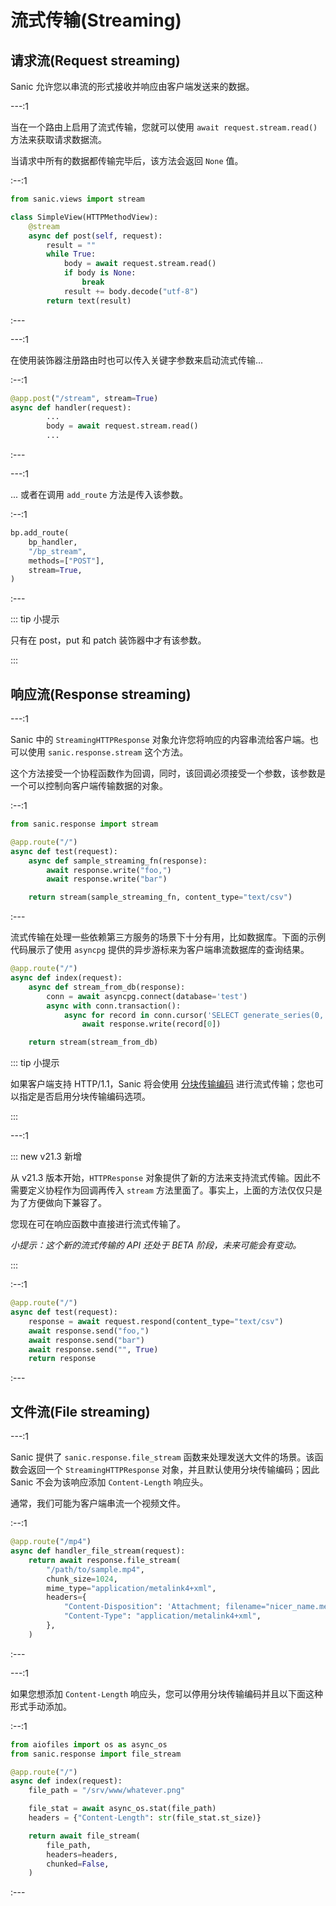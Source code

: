 # 流式传输(Streaming)

## 请求流(Request streaming)

Sanic 允许您以串流的形式接收并响应由客户端发送来的数据。

---:1

当在一个路由上启用了流式传输，您就可以使用 `await request.stream.read()` 方法来获取请求数据流。

当请求中所有的数据都传输完毕后，该方法会返回 `None` 值。

:--:1

```python
from sanic.views import stream

class SimpleView(HTTPMethodView):
    @stream
    async def post(self, request):
        result = ""
        while True:
            body = await request.stream.read()
            if body is None:
                break
            result += body.decode("utf-8")
        return text(result)
```

:---

---:1

在使用装饰器注册路由时也可以传入关键字参数来启动流式传输...

:--:1

```python
@app.post("/stream", stream=True)
async def handler(request):
        ...
        body = await request.stream.read()
        ...
```

:---

---:1

... 或者在调用 `add_route` 方法是传入该参数。

:--:1

```python
bp.add_route(
    bp_handler,
    "/bp_stream",
    methods=["POST"],
    stream=True,
)
```

:---

::: tip 小提示

只有在 post，put 和 patch 装饰器中才有该参数。

:::

## 响应流(Response streaming)

---:1

Sanic 中的 `StreamingHTTPResponse` 对象允许您将响应的内容串流给客户端。也可以使用 `sanic.response.stream` 这个方法。

这个方法接受一个协程函数作为回调，同时，该回调必须接受一个参数，该参数是一个可以控制向客户端传输数据的对象。

:--:1

```python
from sanic.response import stream

@app.route("/")
async def test(request):
    async def sample_streaming_fn(response):
        await response.write("foo,")
        await response.write("bar")

    return stream(sample_streaming_fn, content_type="text/csv")
```

:---

流式传输在处理一些依赖第三方服务的场景下十分有用，比如数据库。下面的示例代码展示了使用 `asyncpg` 提供的异步游标来为客户端串流数据库的查询结果。

```python
@app.route("/")
async def index(request):
    async def stream_from_db(response):
        conn = await asyncpg.connect(database='test')
        async with conn.transaction():
            async for record in conn.cursor('SELECT generate_series(0, 10)'):
                await response.write(record[0])

    return stream(stream_from_db)
```

::: tip 小提示

如果客户端支持 HTTP/1.1，Sanic 将会使用 [分块传输编码](https://en.wikipedia.org/wiki/Chunked_transfer_encoding) 进行流式传输；您也可以指定是否启用分块传输编码选项。

:::

---:1

::: new v21.3 新增

从 v21.3 版本开始，`HTTPResponse` 对象提供了新的方法来支持流式传输。因此不需要定义协程作为回调再传入 `stream` 方法里面了。事实上，上面的方法仅仅只是为了方便做向下兼容了。

您现在可在响应函数中直接进行流式传输了。

_小提示：这个新的流式传输的 API 还处于 BETA 阶段，未来可能会有变动。_

:::

:--:1

```python
@app.route("/")
async def test(request):
    response = await request.respond(content_type="text/csv")
    await response.send("foo,")
    await response.send("bar")
    await response.send("", True)
    return response
```

:---

## 文件流(File streaming)

---:1

Sanic 提供了 `sanic.response.file_stream` 函数来处理发送大文件的场景。该函数会返回一个 `StreamingHTTPResponse` 对象，并且默认使用分块传输编码；因此 Sanic 不会为该响应添加 `Content-Length` 响应头。

通常，我们可能为客户端串流一个视频文件。

:--:1

```python
@app.route("/mp4")
async def handler_file_stream(request):
    return await response.file_stream(
        "/path/to/sample.mp4",
        chunk_size=1024,
        mime_type="application/metalink4+xml",
        headers={
            "Content-Disposition": 'Attachment; filename="nicer_name.meta4"',
            "Content-Type": "application/metalink4+xml",
        },
    )
```

:---

---:1

如果您想添加 `Content-Length` 响应头，您可以停用分块传输编码并且以下面这种形式手动添加。

:--:1

```python
from aiofiles import os as async_os
from sanic.response import file_stream

@app.route("/")
async def index(request):
    file_path = "/srv/www/whatever.png"

    file_stat = await async_os.stat(file_path)
    headers = {"Content-Length": str(file_stat.st_size)}

    return await file_stream(
        file_path,
        headers=headers,
        chunked=False,
    )
```

:---
